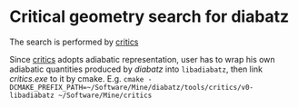 # Critical geometry search for diabatz
The search is performed by [critics](https://github.com/YifanShenSZ/critics)

Since [critics](https://github.com/YifanShenSZ/critics) adopts adiabatic representation, user has to wrap his own adiabatic quantities produced by *diabatz* into `libadiabatz`, then link *critics.exe* to it by cmake. E.g. `cmake -DCMAKE_PREFIX_PATH=~/Software/Mine/diabatz/tools/critics/v0-libadiabatz ~/Software/Mine/critics`